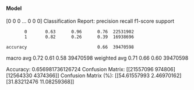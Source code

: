 #### Model
[0 0 0 ... 0 0 0]
Classification Report:
              precision    recall  f1-score   support

           0       0.63      0.96      0.76  22531902
           1       0.82      0.26      0.39  16938696

    accuracy                           0.66  39470598
   macro avg       0.72      0.61      0.58  39470598
weighted avg       0.71      0.66      0.60  39470598

Accuracy: 0.656981736126724
Confusion Matrix:
[[21557096   974806]
 [12564330  4374366]]
Confusion Matrix (%):
[[54.61557993  2.46970162]
 [31.83212476 11.08259368]]
